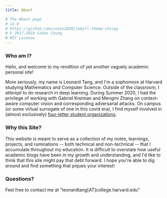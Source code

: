 ```yaml
---
title: About

# The About page
# v2.0
# https://github.com/cotes2020/jekyll-theme-chirpy
# © 2017-2019 Cotes Chung
# MIT License
---
```


### __**Who am I?**__

Hello, and welcome to my rendition of yet another vaguely academic personal site!

More seriously, my name is Leonard Tang, and I'm a sophomore at Harvard studying Mathematics and Computer Science. Outside of the classroom, I *attempt* to do research in deep learning. During Summer 2020, I had the privilege of working with Gabriel Kreiman and Mengmi Zhang on context-aware computer vision and corresponding adversarial attacks. On campus (or some virtual surrogate of one in this covid era), I find myself involved in (almost exclusively) [four-letter student organizations](https://www.harvardconsulting.org/).  

### __**Why this Site?**__

This website is meant to serve as a collection of my notes, learnings, projects, and ruminations -- both technical and non-technical -- that I accumulate throughout my education. It is difficult to overstate how useful academic blogs have been in my growth and understanding, and I'd like to think that this site might pay that debt forward. I hope you're able to dig around and find something that piques your interest!

### __**Questions?**__

Feel free to contact me at "leonardtang[AT]college.harvard.edu"
